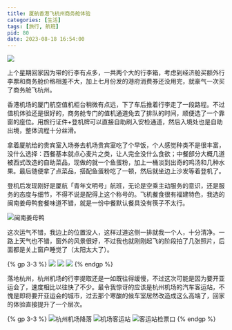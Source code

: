 ```yaml
---
title: 厦航香港飞杭州商务舱体验
categories: [生活]
tags: [旅行, 航班]
pid: 80
date: 2023-08-18 16:54:00
---
```


![](https://cos.pinlyu.com/posts/2023/80-plane.webp)

上个星期回家因为带的行李有点多，一共两个大的行李箱，考虑到经济舱买额外行李票和商务舱价格相差不大，加上七月份发的港府消费券还没用完，就豪气一次买了商务舱飞杭州。

<!-- more -->

香港机场的厦门航空值机柜台稍微有点远，下了车后推着行李走了一段路程。不过值机体验还是很好的，商务舱专门的值机通道免去了排队的时间，顺便选了一个靠窗的座位。用旅行证件+登机牌可以直接自助刷入安检通道，然后入境处也是自助出境，整体流程十分丝滑。

拿着厦航给的贵宾室入场券去机场贵宾室吃了个早饭，个人感觉种类不是很丰富，没什么选择：西餐基本就点心麦片之类，让人完全没什么食欲；中餐部分大概几道被西式改造的自助菜品，现做的就一个鱼蛋粉，加上一桶淡到出奇的鸡汤和几种水果。最后随便拿了点菜品，搭配鱼蛋粉吃了一顿，然后就坐边上沙发等着登机了。

登机后发现刚好是厦航「青年文明号」航班，无论是空乘主动服务的意识，还是服务的态度与细节，不得不说是配得上这个称号的。飞机餐食很有福建特色，我选的闽南姜母鸭套餐味道不错，就是一份中餐默认餐具没有筷子不太行。

![闽南姜母鸭](https://cos.pinlyu.com/posts/2023/80-meal.webp#550x)

这次运气不错，我边上的位置没人，这样过道这侧一排就我一个人，十分清净。一路上天气也不错，窗外的风景很好，不过我也就刚刚起飞的阶段拍了几张照片，后面都是关上窗户睡觉了（太阳太大了）。

{% gp 3-3 %}
![](https://cos.pinlyu.com/posts/2023/80-sky1.webp)
![](https://cos.pinlyu.com/posts/2023/80-sky2.webp)
![](https://cos.pinlyu.com/posts/2023/80-sky3.webp)
{% endgp %}

落地杭州，杭州机场的行李提取还是一如既往得缓慢，不过这次可能是因为要开亚运会了，速度相比以往快了不少。最令我惊讶的应该是杭州机场的汽车客运站，不愧是即将要开亚运会的城市，过去那个寒酸的候车室居然改造成这么高端了，回家的体验直接提升了一个层次。 ​​​

{% gp 3-3 %}
![杭州机场降落](https://cos.pinlyu.com/posts/2023/80-landing.webp)
![机场客运站](https://cos.pinlyu.com/posts/2023/80-bus1.webp)
![客运站检票口](https://cos.pinlyu.com/posts/2023/80-bus2.webp)
{% endgp %}